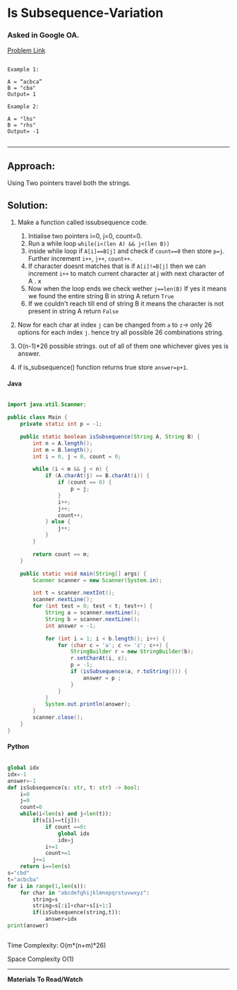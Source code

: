 # Is Subsequence-Variation

### Asked in Google OA.

[Problem Link](https://www.desiqna.in/17545/google-oa-first-subsequence-13th-july)

```

Example 1:

A = “acbca”
B = "cba"
Output= 1

Example 2:

A = "lhs"
B = "rhs"
Output= -1


```

---

## **Approach**:

Using Two pointers travel both the strings.

## **Solution**:

1. Make a function called issubsequence code.

   1. Intialise two pointers i=0, j=0, count=0.
   2. Run a while loop `while(i<(len A) && j<(len B))`
   3. inside while loop if `A[i]==B[j]` and check if `count==0` then store `p=j`. Further increment `i++`, `j++`, `count++`.
   4. If character doesnt matches that is if `A[i]!=B[j]` then we can increment `i++` to match current character at j with next character of A . x
   5. Now when the loop ends we check wether `j==len(B)` If yes it means we found the entire string B in string A return `True`
   6. If we couldn't reach till end of string B it means the character is not present in string A return `False`

2. Now for each char at index `j` can be changed from `a` to `z`-> only 26 options for each index `j`. hence try all possible 26 combinations string.

3. O(n-1)\*26 possible strings. out of all of them one whichever gives yes is answer.

4. if is_subsequence() function returns true store `answer=p+1`.

#### Java

```Java

import java.util.Scanner;

public class Main {
    private static int p = -1;

    public static boolean isSubsequence(String A, String B) {
        int n = A.length();
        int m = B.length();
        int i = 0, j = 0, count = 0;

        while (i < m && j < n) {
            if (A.charAt(j) == B.charAt(i)) {
                if (count == 0) {
                    p = j;
                }
                i++;
                j++;
                count++;
            } else {
                j++;
            }
        }

        return count == m;
    }

    public static void main(String[] args) {
        Scanner scanner = new Scanner(System.in);

        int t = scanner.nextInt();
        scanner.nextLine();
        for (int test = 0; test < t; test++) {
            String a = scanner.nextLine();
            String b = scanner.nextLine();
            int answer = -1;

            for (int i = 1; i < b.length(); i++) {
                for (char c = 'a'; c <= 'z'; c++) {
                    StringBuilder r = new StringBuilder(b);
                    r.setCharAt(i, c);
                    p = -1;
                    if (isSubsequence(a, r.toString())) {
                        answer = p ;
                    }
                }
            }
            System.out.println(answer);
        }
        scanner.close();
    }
}


```

#### Python

```python

global idx
idx=-1
answer=-1
def isSubsequence(s: str, t: str) -> bool:
    i=0
    j=0
    count=0
    while(i<len(s) and j<len(t)):
        if(s[i]==t[j]):
            if count ==0:
                global idx
                idx=j
            i+=1
            count+=1
        j+=1
    return i==len(s)
s="cbd"
t="acbcba"
for i in range(1,len(s)):
    for char in "abcdefghijklmnopqrstuvwxyz":
        string=s
        string=s[:i]+char+s[i+1:]
        if(isSubsequence(string,t)):
            answer=idx
print(answer)



```

Time Complexity: O(m*(n+m)*26)

Space Complexity O(1)

---

**Materials To Read/Watch**
